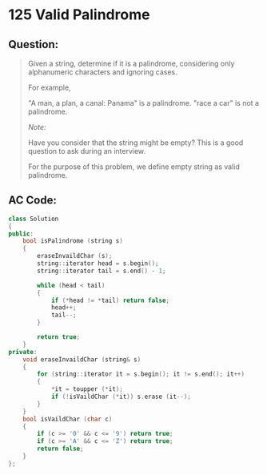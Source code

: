 # 125 Valid Palindrome

## Question:

> Given a string, determine if it is a palindrome, considering only alphanumeric characters and ignoring cases.
> 
> For example,
> 
> "A man, a plan, a canal: Panama" is a palindrome.
> "race a car" is not a palindrome.
> 
> *Note:*
> 
> Have you consider that the string might be empty? This is a good question to ask during an interview.
> 
> For the purpose of this problem, we define empty string as valid palindrome.

## AC Code:

``` c++
class Solution
{
public:
    bool isPalindrome (string s)
    {
        eraseInvaildChar (s);
        string::iterator head = s.begin();
        string::iterator tail = s.end() - 1;

        while (head < tail)
        {
            if (*head != *tail) return false;
            head++;
            tail--;
        }

        return true;
    }
private:
    void eraseInvaildChar (string& s)
    {
        for (string::iterator it = s.begin(); it != s.end(); it++)
        {
            *it = toupper (*it);
            if (!isVaildChar (*it)) s.erase (it--);
        }
    }
    bool isVaildChar (char c)
    {
        if (c >= '0' && c <= '9') return true;
        if (c >= 'A' && c <= 'Z') return true;
        return false;
    }
};
```
